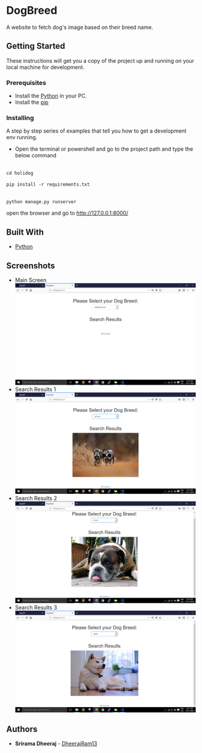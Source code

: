 # DogBreed

A website to fetch dog's image based on their breed name.

## Getting Started

These instructions will get you a copy of the project up and running on your local machine for development.

### Prerequisites

* Install the [Python](https://www.python.org/) in your PC.
* Install the [pip](https://pypi.org/project/pip/)

### Installing

A step by step series of examples that tell you how to get a development env running.
* Open the terminal or powershell and go to the project path and type the below command

```

cd holidog

```

```
pip install -r requirements.txt 
  
```

```
python manage.py runserver
```
open the browser and go to http://127.0.0.1:8000/
## Built With

* [Python](https://www.python.org/)  

## Screenshots
 * Main Screen 
  ![](images/img1.png) 
 * Search Results 1 
  ![](images/img2.png) 
 * Search Results 2
  ![](images/img3.png) 
 * Search Results 3
  ![](images/img4.png)
  
## Authors

* **Srirama Dheeraj** - [DheerajRam13](https://github.com/dheerajram13/)
